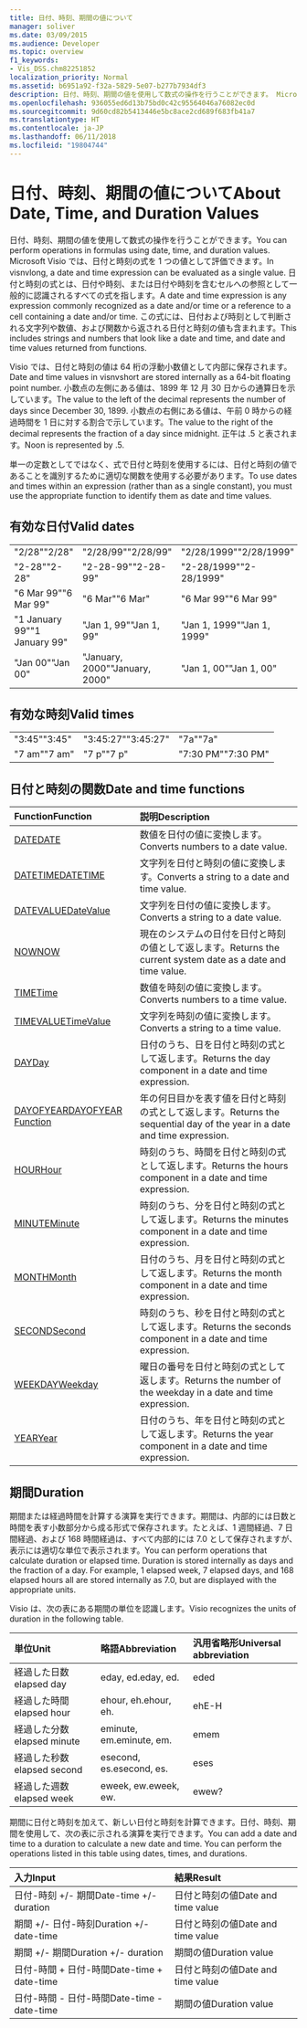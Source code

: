 ```yaml
---
title: 日付、時刻、期間の値について
manager: soliver
ms.date: 03/09/2015
ms.audience: Developer
ms.topic: overview
f1_keywords:
- Vis_DSS.chm82251852
localization_priority: Normal
ms.assetid: b6951a92-f32a-5829-5e07-b277b7934df3
description: 日付、時刻、期間の値を使用して数式の操作を行うことができます。 Microsoft Visio では、日付と時刻の式を 1 つの値として評価できます。 日付と時刻の式とは、日付や時刻、または日付や時刻を含むセルへの参照として一般的に認識されるすべての式を指します。 この式には、日付および時刻として判断される文字列や数値、および関数から返される日付と時刻の値も含まれます。
ms.openlocfilehash: 936055ed6d13b75bd0c42c95564046a76082ec0d
ms.sourcegitcommit: 9d60cd82b5413446e5bc8ace2cd689f683fb41a7
ms.translationtype: HT
ms.contentlocale: ja-JP
ms.lasthandoff: 06/11/2018
ms.locfileid: "19804744"
---
```

# <a name="about-date-time-and-duration-values"></a><span data-ttu-id="58a9b-106">日付、時刻、期間の値について</span><span class="sxs-lookup"><span data-stu-id="58a9b-106">About Date, Time, and Duration Values</span></span>

<span data-ttu-id="58a9b-107">日付、時刻、期間の値を使用して数式の操作を行うことができます。</span><span class="sxs-lookup"><span data-stu-id="58a9b-107">You can perform operations in formulas using date, time, and duration values.</span></span> <span data-ttu-id="58a9b-108">Microsoft Visio では、日付と時刻の式を 1 つの値として評価できます。</span><span class="sxs-lookup"><span data-stu-id="58a9b-108">In visnvlong, a date and time expression can be evaluated as a single value.</span></span> <span data-ttu-id="58a9b-109">日付と時刻の式とは、日付や時刻、または日付や時刻を含むセルへの参照として一般的に認識されるすべての式を指します。</span><span class="sxs-lookup"><span data-stu-id="58a9b-109">A date and time expression is any expression commonly recognized as a date and/or time or a reference to a cell containing a date and/or time.</span></span> <span data-ttu-id="58a9b-110">この式には、日付および時刻として判断される文字列や数値、および関数から返される日付と時刻の値も含まれます。</span><span class="sxs-lookup"><span data-stu-id="58a9b-110">This includes strings and numbers that look like a date and time, and date and time values returned from functions.</span></span>
  
<span data-ttu-id="58a9b-111">Visio では、日付と時刻の値は 64 桁の浮動小数値として内部に保存されます。</span><span class="sxs-lookup"><span data-stu-id="58a9b-111">Date and time values in visnvshort are stored internally as a 64-bit floating point number.</span></span> <span data-ttu-id="58a9b-112">小数点の左側にある値は、1899 年 12 月 30 日からの通算日を示しています。</span><span class="sxs-lookup"><span data-stu-id="58a9b-112">The value to the left of the decimal represents the number of days since December 30, 1899.</span></span> <span data-ttu-id="58a9b-113">小数点の右側にある値は、午前 0 時からの経過時間を 1 日に対する割合で示しています。</span><span class="sxs-lookup"><span data-stu-id="58a9b-113">The value to the right of the decimal represents the fraction of a day since midnight.</span></span> <span data-ttu-id="58a9b-114">正午は .5 と表されます。</span><span class="sxs-lookup"><span data-stu-id="58a9b-114">Noon is represented by .5.</span></span>
  
<span data-ttu-id="58a9b-115">単一の定数としてではなく、式で日付と時刻を使用するには、日付と時刻の値であることを識別するために適切な関数を使用する必要があります。</span><span class="sxs-lookup"><span data-stu-id="58a9b-115">To use dates and times within an expression (rather than as a single constant), you must use the appropriate function to identify them as date and time values.</span></span>
  
## <a name="valid-dates"></a><span data-ttu-id="58a9b-116">有効な日付</span><span class="sxs-lookup"><span data-stu-id="58a9b-116">Valid dates</span></span>

||||
|:-----|:-----|:-----|
| <span data-ttu-id="58a9b-117">"2/28"</span><span class="sxs-lookup"><span data-stu-id="58a9b-117">"2/28"</span></span>  <br/> | <span data-ttu-id="58a9b-118">"2/28/99"</span><span class="sxs-lookup"><span data-stu-id="58a9b-118">"2/28/99"</span></span>  <br/> | <span data-ttu-id="58a9b-119">"2/28/1999"</span><span class="sxs-lookup"><span data-stu-id="58a9b-119">"2/28/1999"</span></span>  <br/> |
| <span data-ttu-id="58a9b-120">"2-28"</span><span class="sxs-lookup"><span data-stu-id="58a9b-120">"2-28"</span></span>  <br/> | <span data-ttu-id="58a9b-121">"2-28-99"</span><span class="sxs-lookup"><span data-stu-id="58a9b-121">"2-28-99"</span></span>  <br/> | <span data-ttu-id="58a9b-122">"2-28/1999"</span><span class="sxs-lookup"><span data-stu-id="58a9b-122">"2-28/1999"</span></span>  <br/> |
| <span data-ttu-id="58a9b-123">"6 Mar 99"</span><span class="sxs-lookup"><span data-stu-id="58a9b-123">"6 Mar 99"</span></span>  <br/> | <span data-ttu-id="58a9b-124">"6 Mar"</span><span class="sxs-lookup"><span data-stu-id="58a9b-124">"6 Mar"</span></span>  <br/> | <span data-ttu-id="58a9b-125">"6 Mar 99"</span><span class="sxs-lookup"><span data-stu-id="58a9b-125">"6 Mar 99"</span></span>  <br/> |
| <span data-ttu-id="58a9b-126">"1 January 99"</span><span class="sxs-lookup"><span data-stu-id="58a9b-126">"1 January 99"</span></span>  <br/> | <span data-ttu-id="58a9b-127">"Jan 1, 99"</span><span class="sxs-lookup"><span data-stu-id="58a9b-127">"Jan 1, 99"</span></span>  <br/> | <span data-ttu-id="58a9b-128">"Jan 1, 1999"</span><span class="sxs-lookup"><span data-stu-id="58a9b-128">"Jan 1, 1999"</span></span>  <br/> |
| <span data-ttu-id="58a9b-129">"Jan 00"</span><span class="sxs-lookup"><span data-stu-id="58a9b-129">"Jan 00"</span></span>  <br/> | <span data-ttu-id="58a9b-130">"January, 2000"</span><span class="sxs-lookup"><span data-stu-id="58a9b-130">"January, 2000"</span></span>  <br/> | <span data-ttu-id="58a9b-131">"Jan 1, 00"</span><span class="sxs-lookup"><span data-stu-id="58a9b-131">"Jan 1, 00"</span></span>  <br/> |
   
## <a name="valid-times"></a><span data-ttu-id="58a9b-132">有効な時刻</span><span class="sxs-lookup"><span data-stu-id="58a9b-132">Valid times</span></span>

||||
|:-----|:-----|:-----|
| <span data-ttu-id="58a9b-133">"3:45"</span><span class="sxs-lookup"><span data-stu-id="58a9b-133">"3:45"</span></span>  <br/> | <span data-ttu-id="58a9b-134">"3:45:27"</span><span class="sxs-lookup"><span data-stu-id="58a9b-134">"3:45:27"</span></span>  <br/> | <span data-ttu-id="58a9b-135">"7a"</span><span class="sxs-lookup"><span data-stu-id="58a9b-135">"7a"</span></span>  <br/> |
| <span data-ttu-id="58a9b-136">"7 am"</span><span class="sxs-lookup"><span data-stu-id="58a9b-136">"7 am"</span></span>  <br/> | <span data-ttu-id="58a9b-137">"7 p"</span><span class="sxs-lookup"><span data-stu-id="58a9b-137">"7 p"</span></span>  <br/> | <span data-ttu-id="58a9b-138">"7:30 PM"</span><span class="sxs-lookup"><span data-stu-id="58a9b-138">"7:30 PM"</span></span>  <br/> |
   
## <a name="date-and-time-functions"></a><span data-ttu-id="58a9b-139">日付と時刻の関数</span><span class="sxs-lookup"><span data-stu-id="58a9b-139">Date and time functions</span></span>

|<span data-ttu-id="58a9b-140">**Function**</span><span class="sxs-lookup"><span data-stu-id="58a9b-140">**Function**</span></span>|<span data-ttu-id="58a9b-141">**説明**</span><span class="sxs-lookup"><span data-stu-id="58a9b-141">**Description**</span></span>|
|:-----|:-----|
|[<span data-ttu-id="58a9b-142">DATE</span><span class="sxs-lookup"><span data-stu-id="58a9b-142">DATE</span></span>](date-function-visioshapesheet.md) <br/> | <span data-ttu-id="58a9b-143">数値を日付の値に変換します。</span><span class="sxs-lookup"><span data-stu-id="58a9b-143">Converts numbers to a date value.</span></span>  <br/> |
|[<span data-ttu-id="58a9b-144">DATETIME</span><span class="sxs-lookup"><span data-stu-id="58a9b-144">DATETIME</span></span>](datetime-function.md) <br/> | <span data-ttu-id="58a9b-145">文字列を日付と時刻の値に変換します。</span><span class="sxs-lookup"><span data-stu-id="58a9b-145">Converts a string to a date and time value.</span></span>  <br/> |
|[<span data-ttu-id="58a9b-146">DATEVALUE</span><span class="sxs-lookup"><span data-stu-id="58a9b-146">DateValue</span></span>](datevalue-function-visioshapesheet.md) <br/> | <span data-ttu-id="58a9b-147">文字列を日付の値に変換します。</span><span class="sxs-lookup"><span data-stu-id="58a9b-147">Converts a string to a date value.</span></span>  <br/> |
|[<span data-ttu-id="58a9b-148">NOW</span><span class="sxs-lookup"><span data-stu-id="58a9b-148">NOW</span></span>](now-function-visioshapesheet.md) <br/> | <span data-ttu-id="58a9b-149">現在のシステムの日付を日付と時刻の値として返します。</span><span class="sxs-lookup"><span data-stu-id="58a9b-149">Returns the current system date as a date and time value.</span></span>  <br/> |
|[<span data-ttu-id="58a9b-150">TIME</span><span class="sxs-lookup"><span data-stu-id="58a9b-150">Time</span></span>](time-function-visioshapesheet.md) <br/> | <span data-ttu-id="58a9b-151">数値を時刻の値に変換します。</span><span class="sxs-lookup"><span data-stu-id="58a9b-151">Converts numbers to a time value.</span></span>  <br/> |
|[<span data-ttu-id="58a9b-152">TIMEVALUE</span><span class="sxs-lookup"><span data-stu-id="58a9b-152">TimeValue</span></span>](timevalue-function-visioshapesheet.md) <br/> | <span data-ttu-id="58a9b-153">文字列を時刻の値に変換します。</span><span class="sxs-lookup"><span data-stu-id="58a9b-153">Converts a string to a time value.</span></span>  <br/> |
|[<span data-ttu-id="58a9b-154">DAY</span><span class="sxs-lookup"><span data-stu-id="58a9b-154">Day</span></span>](day-function-visioshapesheet.md) <br/> | <span data-ttu-id="58a9b-155">日付のうち、日を日付と時刻の式として返します。</span><span class="sxs-lookup"><span data-stu-id="58a9b-155">Returns the day component in a date and time expression.</span></span>  <br/> |
|[<span data-ttu-id="58a9b-156">DAYOFYEAR</span><span class="sxs-lookup"><span data-stu-id="58a9b-156">DAYOFYEAR Function</span></span>](dayofyear-function.md) <br/> | <span data-ttu-id="58a9b-157">年の何日目かを表す値を日付と時刻の式として返します。</span><span class="sxs-lookup"><span data-stu-id="58a9b-157">Returns the sequential day of the year in a date and time expression.</span></span>  <br/> |
|[<span data-ttu-id="58a9b-158">HOUR</span><span class="sxs-lookup"><span data-stu-id="58a9b-158">Hour</span></span>](hour-function-visioshapesheet.md) <br/> | <span data-ttu-id="58a9b-159">時刻のうち、時間を日付と時刻の式として返します。</span><span class="sxs-lookup"><span data-stu-id="58a9b-159">Returns the hours component in a date and time expression.</span></span>  <br/> |
|[<span data-ttu-id="58a9b-160">MINUTE</span><span class="sxs-lookup"><span data-stu-id="58a9b-160">Minute</span></span>](minute-function-visioshapesheet.md) <br/> | <span data-ttu-id="58a9b-161">時刻のうち、分を日付と時刻の式として返します。</span><span class="sxs-lookup"><span data-stu-id="58a9b-161">Returns the minutes component in a date and time expression.</span></span>  <br/> |
|[<span data-ttu-id="58a9b-162">MONTH</span><span class="sxs-lookup"><span data-stu-id="58a9b-162">Month</span></span>](month-function-visioshapesheet.md) <br/> | <span data-ttu-id="58a9b-163">日付のうち、月を日付と時刻の式として返します。</span><span class="sxs-lookup"><span data-stu-id="58a9b-163">Returns the month component in a date and time expression.</span></span>  <br/> |
|[<span data-ttu-id="58a9b-164">SECOND</span><span class="sxs-lookup"><span data-stu-id="58a9b-164">Second</span></span>](second-function-visioshapesheet.md) <br/> | <span data-ttu-id="58a9b-165">時刻のうち、秒を日付と時刻の式として返します。</span><span class="sxs-lookup"><span data-stu-id="58a9b-165">Returns the seconds component in a date and time expression.</span></span>  <br/> |
|[<span data-ttu-id="58a9b-166">WEEKDAY</span><span class="sxs-lookup"><span data-stu-id="58a9b-166">Weekday</span></span>](weekday-function-visioshapesheet.md) <br/> | <span data-ttu-id="58a9b-167">曜日の番号を日付と時刻の式として返します。</span><span class="sxs-lookup"><span data-stu-id="58a9b-167">Returns the number of the weekday in a date and time expression.</span></span>  <br/> |
|[<span data-ttu-id="58a9b-168">YEAR</span><span class="sxs-lookup"><span data-stu-id="58a9b-168">Year</span></span>](year-function-visioshapesheet.md) <br/> | <span data-ttu-id="58a9b-169">日付のうち、年を日付と時刻の式として返します。</span><span class="sxs-lookup"><span data-stu-id="58a9b-169">Returns the year component in a date and time expression.</span></span>  <br/> |
   
## <a name="duration"></a><span data-ttu-id="58a9b-170">期間</span><span class="sxs-lookup"><span data-stu-id="58a9b-170">Duration</span></span>

<span data-ttu-id="58a9b-p104">期間または経過時間を計算する演算を実行できます。期間は、内部的には日数と時間を表す小数部分から成る形式で保存されます。たとえば、1 週間経過、7 日間経過、および 168 時間経過は、すべて内部的には 7.0 として保存されますが、表示には適切な単位で表示されます。</span><span class="sxs-lookup"><span data-stu-id="58a9b-p104">You can perform operations that calculate duration or elapsed time. Duration is stored internally as days and the fraction of a day. For example, 1 elapsed week, 7 elapsed days, and 168 elapsed hours all are stored internally as 7.0, but are displayed with the appropriate units.</span></span>
  
<span data-ttu-id="58a9b-174">Visio は、次の表にある期間の単位を認識します。</span><span class="sxs-lookup"><span data-stu-id="58a9b-174">Visio recognizes the units of duration in the following table.</span></span>
  
|<span data-ttu-id="58a9b-175">**単位**</span><span class="sxs-lookup"><span data-stu-id="58a9b-175">**Unit**</span></span>|<span data-ttu-id="58a9b-176">**略語**</span><span class="sxs-lookup"><span data-stu-id="58a9b-176">**Abbreviation**</span></span>|<span data-ttu-id="58a9b-177">**汎用省略形**</span><span class="sxs-lookup"><span data-stu-id="58a9b-177">**Universal abbreviation**</span></span>|
|:-----|:-----|:-----|
| <span data-ttu-id="58a9b-178">経過した日数</span><span class="sxs-lookup"><span data-stu-id="58a9b-178">elapsed day</span></span>  <br/> | <span data-ttu-id="58a9b-179">eday, ed.</span><span class="sxs-lookup"><span data-stu-id="58a9b-179">eday, ed.</span></span>  <br/> | <span data-ttu-id="58a9b-180">ed</span><span class="sxs-lookup"><span data-stu-id="58a9b-180">ed</span></span>  <br/> |
| <span data-ttu-id="58a9b-181">経過した時間</span><span class="sxs-lookup"><span data-stu-id="58a9b-181">elapsed hour</span></span>  <br/> | <span data-ttu-id="58a9b-182">ehour, eh.</span><span class="sxs-lookup"><span data-stu-id="58a9b-182">ehour, eh.</span></span>  <br/> | <span data-ttu-id="58a9b-183">eh</span><span class="sxs-lookup"><span data-stu-id="58a9b-183">E-H</span></span>  <br/> |
| <span data-ttu-id="58a9b-184">経過した分数</span><span class="sxs-lookup"><span data-stu-id="58a9b-184">elapsed minute</span></span>  <br/> | <span data-ttu-id="58a9b-185">eminute, em.</span><span class="sxs-lookup"><span data-stu-id="58a9b-185">eminute, em.</span></span>  <br/> | <span data-ttu-id="58a9b-186">em</span><span class="sxs-lookup"><span data-stu-id="58a9b-186">em</span></span>  <br/> |
| <span data-ttu-id="58a9b-187">経過した秒数</span><span class="sxs-lookup"><span data-stu-id="58a9b-187">elapsed second</span></span>  <br/> | <span data-ttu-id="58a9b-188">esecond, es.</span><span class="sxs-lookup"><span data-stu-id="58a9b-188">esecond, es.</span></span>  <br/> | <span data-ttu-id="58a9b-189">es</span><span class="sxs-lookup"><span data-stu-id="58a9b-189">es</span></span>  <br/> |
| <span data-ttu-id="58a9b-190">経過した週数</span><span class="sxs-lookup"><span data-stu-id="58a9b-190">elapsed week</span></span>  <br/> | <span data-ttu-id="58a9b-191">eweek, ew.</span><span class="sxs-lookup"><span data-stu-id="58a9b-191">eweek, ew.</span></span>  <br/> | <span data-ttu-id="58a9b-192">ew</span><span class="sxs-lookup"><span data-stu-id="58a9b-192">ew?</span></span>  <br/> |
   
<span data-ttu-id="58a9b-p105">期間に日付と時刻を加えて、新しい日付と時刻を計算できます。日付、時刻、期間を使用して、次の表に示される演算を実行できます。</span><span class="sxs-lookup"><span data-stu-id="58a9b-p105">You can add a date and time to a duration to calculate a new date and time. You can perform the operations listed in this table using dates, times, and durations.</span></span>
  
|<span data-ttu-id="58a9b-195">**入力**</span><span class="sxs-lookup"><span data-stu-id="58a9b-195">**Input**</span></span>|<span data-ttu-id="58a9b-196">**結果**</span><span class="sxs-lookup"><span data-stu-id="58a9b-196">**Result**</span></span>|
|:-----|:-----|
| <span data-ttu-id="58a9b-197">日付-時刻 +/- 期間</span><span class="sxs-lookup"><span data-stu-id="58a9b-197">Date-time +/- duration</span></span>  <br/> | <span data-ttu-id="58a9b-198">日付と時刻の値</span><span class="sxs-lookup"><span data-stu-id="58a9b-198">Date and time value</span></span>  <br/> |
| <span data-ttu-id="58a9b-199">期間 +/- 日付-時刻</span><span class="sxs-lookup"><span data-stu-id="58a9b-199">Duration +/- date-time</span></span>  <br/> | <span data-ttu-id="58a9b-200">日付と時刻の値</span><span class="sxs-lookup"><span data-stu-id="58a9b-200">Date and time value</span></span>  <br/> |
| <span data-ttu-id="58a9b-201">期間 +/- 期間</span><span class="sxs-lookup"><span data-stu-id="58a9b-201">Duration +/- duration</span></span>  <br/> | <span data-ttu-id="58a9b-202">期間の値</span><span class="sxs-lookup"><span data-stu-id="58a9b-202">Duration value</span></span>  <br/> |
| <span data-ttu-id="58a9b-203">日付-時間 + 日付-時間</span><span class="sxs-lookup"><span data-stu-id="58a9b-203">Date-time + date-time</span></span>  <br/> | <span data-ttu-id="58a9b-204">日付と時刻の値</span><span class="sxs-lookup"><span data-stu-id="58a9b-204">Date and time value</span></span>  <br/> |
| <span data-ttu-id="58a9b-205">日付-時間 - 日付-時間</span><span class="sxs-lookup"><span data-stu-id="58a9b-205">Date-time - date-time</span></span>  <br/> | <span data-ttu-id="58a9b-206">期間の値</span><span class="sxs-lookup"><span data-stu-id="58a9b-206">Duration value</span></span>  <br/> |
   

